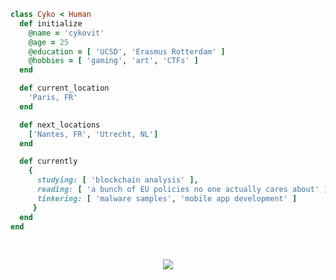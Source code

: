  ```ruby
 class Cyko < Human
   def initialize
     @name = 'cykovit'
     @age = 25
     @education = [ 'UCSD', 'Erasmus Rotterdam' ]
     @hobbies = [ 'gaming', 'art', 'CTFs' ]
   end

   def current_location
     'Paris, FR'
   end

   def next_locations
     ['Nantes, FR', 'Utrecht, NL']
   end

   def currently
     {
       studying: [ 'blockchain analysis' ],
       reading: [ 'a bunch of EU policies no one actually cares about' ],
       tinkering: [ 'malware samples', 'mobile app development' ]
      }
   end
 end
 ```
<br>
<p align="center">
<a href="https://www.youtube.com/watch?v=9wswgMewckU" target="_blank">
  <img src="https://tryhackme-badges.s3.amazonaws.com/cykovit.png"/>
</a>
</p>
